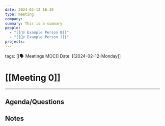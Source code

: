 ```yaml
---
date: 2024-02-12 16:10
type: meeting
company: 
summary: This is a summary
people:
  - "[[💁‍♀️ Example Person 0]]"
  - "[[💁‍♀️ Example Person 1]]"
projects:
---
```

tags: [[🗣 Meetings MOC]]
Date: [[2024-02-12-Monday]]
 

# [[Meeting 0]]
___
## Agenda/Questions


## Notes
